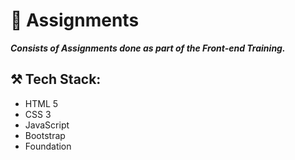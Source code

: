 # 📃 Assignments

***Consists of Assignments done as part of the Front-end Training.***

## ⚒️ Tech Stack:
- HTML 5
- CSS 3
- JavaScript
- Bootstrap
- Foundation
